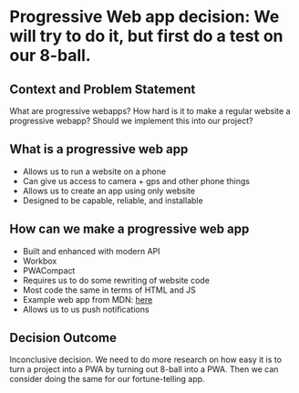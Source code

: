 # Progressive Web app decision: We will try to do it, but first do a test on our 8-ball. 

## Context and Problem Statement

What are progressive webapps? 
How hard is it to make a regular website a progressive webapp? 
Should we implement this into our project? 

## What is a progressive web app

* Allows us to run a website on a phone
* Can give us access to camera + gps and other phone things
* Allows us to create an app using only website
* Designed to be capable, reliable, and installable

## How can we make a progressive web app

* Built and enhanced with modern API
* Workbox
* PWACompact
* Requires us to do some rewriting of website code
* Most code the same in terms of HTML and JS
* Example web app from MDN: [here](https://developer.mozilla.org/en-US/docs/Web/Progressive_web_apps/Tutorials/js13kGames/Introduction)
* Allows us to us push notifications

## Decision Outcome

Inconclusive decision. We need to do more research on how easy it is to turn a project into a PWA by turning out 8-ball into a PWA. Then we can consider doing the same for our fortune-telling app. 


